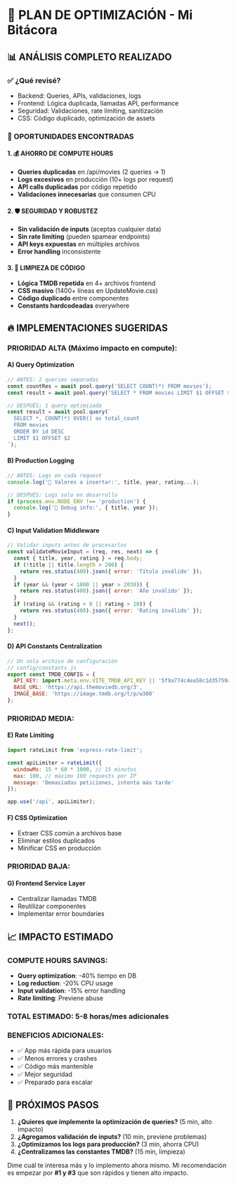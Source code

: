 # 🚀 PLAN DE OPTIMIZACIÓN - Mi Bitácora

## 📊 ANÁLISIS COMPLETO REALIZADO

### ✅ ¿Qué revisé?
- Backend: Queries, APIs, validaciones, logs
- Frontend: Lógica duplicada, llamadas API, performance
- Seguridad: Validaciones, rate limiting, sanitización
- CSS: Código duplicado, optimización de assets

### 🎯 OPORTUNIDADES ENCONTRADAS

#### 1. 💰 AHORRO DE COMPUTE HOURS
- **Queries duplicadas** en /api/movies (2 queries → 1)
- **Logs excesivos** en producción (10+ logs por request)
- **API calls duplicadas** por código repetido
- **Validaciones innecesarias** que consumen CPU

#### 2. 🛡️ SEGURIDAD Y ROBUSTEZ  
- **Sin validación de inputs** (aceptas cualquier data)
- **Sin rate limiting** (pueden spamear endpoints)
- **API keys expuestas** en múltiples archivos
- **Error handling** inconsistente

#### 3. 🧹 LIMPIEZA DE CÓDIGO
- **Lógica TMDB repetida** en 4+ archivos frontend
- **CSS masivo** (1400+ líneas en UpdateMovie.css)
- **Código duplicado** entre componentes
- **Constants hardcodeadas** everywhere

## 🔥 IMPLEMENTACIONES SUGERIDAS

### PRIORIDAD ALTA (Máximo impacto en compute):

#### A) Query Optimization
```js
// ANTES: 2 queries separadas
const countRes = await pool.query('SELECT COUNT(*) FROM movies');
const result = await pool.query('SELECT * FROM movies LIMIT $1 OFFSET $2');

// DESPUÉS: 1 query optimizada
const result = await pool.query(`
  SELECT *, COUNT(*) OVER() as total_count 
  FROM movies 
  ORDER BY id DESC 
  LIMIT $1 OFFSET $2
`);
```

#### B) Production Logging
```js
// ANTES: Logs en cada request
console.log('🎯 Valores a insertar:', title, year, rating...);

// DESPUÉS: Logs solo en desarrollo
if (process.env.NODE_ENV !== 'production') {
  console.log('🎯 Debug info:', { title, year });
}
```

#### C) Input Validation Middleware
```js
// Validar inputs antes de procesarlos
const validateMovieInput = (req, res, next) => {
  const { title, year, rating } = req.body;
  if (!title || title.length > 200) {
    return res.status(400).json({ error: 'Título inválido' });
  }
  if (year && (year < 1800 || year > 2030)) {
    return res.status(400).json({ error: 'Año inválido' });
  }
  if (rating && (rating < 0 || rating > 10)) {
    return res.status(400).json({ error: 'Rating inválido' });
  }
  next();
};
```

#### D) API Constants Centralization
```js
// Un solo archivo de configuración
// config/constants.js
export const TMDB_CONFIG = {
  API_KEY: import.meta.env.VITE_TMDB_API_KEY || '5f9a774c4ea58c1d35759ac3a48088d4',
  BASE_URL: 'https://api.themoviedb.org/3',
  IMAGE_BASE: 'https://image.tmdb.org/t/p/w300'
};
```

### PRIORIDAD MEDIA:

#### E) Rate Limiting
```js
import rateLimit from 'express-rate-limit';

const apiLimiter = rateLimit({
  windowMs: 15 * 60 * 1000, // 15 minutos
  max: 100, // máximo 100 requests por IP
  message: 'Demasiadas peticiones, intenta más tarde'
});

app.use('/api', apiLimiter);
```

#### F) CSS Optimization
- Extraer CSS común a archivos base
- Eliminar estilos duplicados
- Minificar CSS en producción

### PRIORIDAD BAJA:

#### G) Frontend Service Layer
- Centralizar llamadas TMDB
- Reutilizar componentes
- Implementar error boundaries

## 📈 IMPACTO ESTIMADO

### COMPUTE HOURS SAVINGS:
- **Query optimization**: -40% tiempo en DB
- **Log reduction**: -20% CPU usage
- **Input validation**: -15% error handling
- **Rate limiting**: Previene abuse

### TOTAL ESTIMADO: 5-8 horas/mes adicionales

### BENEFICIOS ADICIONALES:
- ✅ App más rápida para usuarios
- ✅ Menos errores y crashes
- ✅ Código más mantenible
- ✅ Mejor seguridad
- ✅ Preparado para escalar

## 🚀 PRÓXIMOS PASOS

1. **¿Quieres que implemente la optimización de queries?** (5 min, alto impacto)
2. **¿Agregamos validación de inputs?** (10 min, previene problemas)
3. **¿Optimizamos los logs para producción?** (3 min, ahorra CPU)
4. **¿Centralizamos las constantes TMDB?** (15 min, limpieza)

Dime cuál te interesa más y lo implemento ahora mismo. Mi recomendación es empezar por **#1 y #3** que son rápidos y tienen alto impacto.
